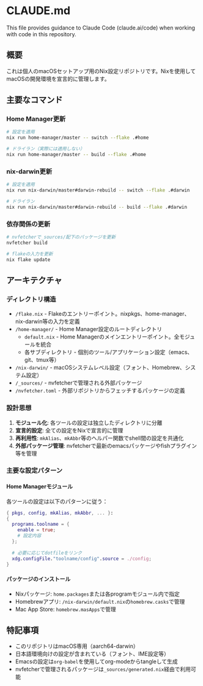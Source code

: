 # CLAUDE.md

This file provides guidance to Claude Code (claude.ai/code) when working with code in this repository.

## 概要

これは個人のmacOSセットアップ用のNix設定リポジトリです。Nixを使用してmacOSの開発環境を宣言的に管理します。

## 主要なコマンド

### Home Manager更新
```bash
# 設定を適用
nix run home-manager/master -- switch --flake .#home

# ドライラン（実際には適用しない）
nix run home-manager/master -- build --flake .#home
```

### nix-darwin更新
```bash
# 設定を適用
nix run nix-darwin/master#darwin-rebuild -- switch --flake .#darwin

# ドライラン
nix run nix-darwin/master#darwin-rebuild -- build --flake .#darwin
```

### 依存関係の更新
```bash
# nvfetcherで_sources/配下のパッケージを更新
nvfetcher build

# flakeの入力を更新
nix flake update
```

## アーキテクチャ

### ディレクトリ構造

- `/flake.nix` - Flakeのエントリーポイント。nixpkgs、home-manager、nix-darwin等の入力を定義
- `/home-manager/` - Home Manager設定のルートディレクトリ
  - `default.nix` - Home Managerのメインエントリーポイント。全モジュールを統合
  - 各サブディレクトリ - 個別のツール/アプリケーション設定（emacs、git、tmux等）
- `/nix-darwin/` - macOSシステムレベル設定（フォント、Homebrew、システム設定）
- `/_sources/` - nvfetcherで管理される外部パッケージ
- `/nvfetcher.toml` - 外部リポジトリからフェッチするパッケージの定義

### 設計思想

1. **モジュール化**: 各ツールの設定は独立したディレクトリに分離
2. **宣言的設定**: 全ての設定をNixで宣言的に管理
3. **再利用性**: `mkAlias`、`mkAbbr`等のヘルパー関数でshell間の設定を共通化
4. **外部パッケージ管理**: nvfetcherで最新のemacsパッケージやfishプラグイン等を管理

### 主要な設定パターン

#### Home Managerモジュール
各ツールの設定は以下のパターンに従う：
```nix
{ pkgs, config, mkAlias, mkAbbr, ... }:
{
  programs.toolname = {
    enable = true;
    # 設定内容
  };
  
  # 必要に応じてdotfileをリンク
  xdg.configFile."toolname/config".source = ./config;
}
```

#### パッケージのインストール
- Nixパッケージ: `home.packages`または各programモジュール内で指定
- Homebrewアプリ: `/nix-darwin/default.nix`の`homebrew.casks`で管理
- Mac App Store: `homebrew.masApps`で管理

## 特記事項

- このリポジトリはmacOS専用（aarch64-darwin）
- 日本語環境向けの設定が含まれている（フォント、IME設定等）
- Emacsの設定は`org-babel`を使用してorg-modeからtangleして生成
- nvfetcherで管理されるパッケージは`_sources/generated.nix`経由で利用可能